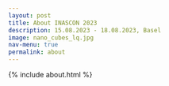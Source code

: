 ```yaml
---
layout: post
title: About INASCON 2023
description: 15.08.2023 - 18.08.2023, Basel
image: nano_cubes_lq.jpg
nav-menu: true
permalink: about
---
```


 {% include about.html %}
